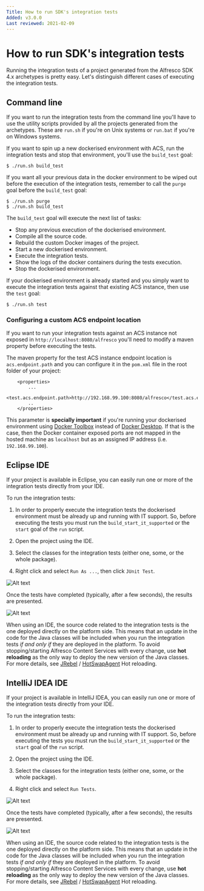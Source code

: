 ```yaml
---
Title: How to run SDK's integration tests
Added: v3.0.0
Last reviewed: 2021-02-09
---
```

# How to run SDK's integration tests

Running the integration tests of a project generated from the Alfresco SDK 4.x archetypes is pretty easy. Let's distinguish different cases of executing the
integration tests. 

## Command line

If you want to run the integration tests from the command line you'll have to use the utility scripts provided by all the projects generated from the 
archetypes. These are `run.sh` if you're on Unix systems or `run.bat` if you're on Windows systems.

If you want to spin up a new dockerised environment with ACS, run the integration tests and stop that environment, you'll use the `build_test` goal:

```
$ ./run.sh build_test
```

If you want all your previous data in the docker environment to be wiped out before the execution of the integration tests, remember to call the `purge` goal
before the `build_test` goal:

```
$ ./run.sh purge
$ ./run.sh build_test
```

The `build_test` goal will execute the next list of tasks: 
* Stop any previous execution of the dockerised environment.
* Compile all the source code.
* Rebuild the custom Docker images of the project.
* Start a new dockerised environment.
* Execute the integration tests.
* Show the logs of the docker containers during the tests execution.
* Stop the dockerised environment.

If your dockerised environment is already started and you simply want to execute the integration tests against that existing ACS instance, then use the `test`
goal:

```
$ ./run.sh test
```

### Configuring a custom ACS endpoint location

If you want to run your integration tests against an ACS instance not exposed in `http://localhost:8080/alfresco` you'll need to modify a maven property 
before executing the tests. 

The maven property for the test ACS instance endpoint location is `acs.endpoint.path` and you can configure it in the `pom.xml` file in the root folder of your 
project:

```
    <properties>
        ...
        <test.acs.endpoint.path>http://192.168.99.100:8080/alfresco</test.acs.endpoint.path>
        ..
    </properties>
```

This parameter is **specially important** if you're running your dockerised environment using [Docker Toolbox](https://docs.docker.com/toolbox/) instead of 
[Docker Desktop](https://www.docker.com/products/docker-desktop). If that is the case, then the Docker container exposed ports are not mapped in the hosted
machine as `localhost` but as an assigned IP address (i.e. `192.168.99.100`). 

## Eclipse IDE

If your project is available in Eclipse, you can easily run one or more of the integration tests directly from your IDE.

To run the integration tests:

1. In order to properly execute the integration tests the dockerised environment must be already up and running with IT support. So, before executing the tests 
you must run the `build_start_it_supported` or the `start` goal of the `run` script.

2. Open the project using the IDE.

3. Select the classes for the integration tests (either one, some, or the whole package).

4. Right click and select `Run As ...`, then click `JUnit Test`.

![Alt text](../../docassets/images/sdk-it-eclipse-run.png "Eclipse integration tests run")

Once the tests have completed (typically, after a few seconds), the results are presented.

![Alt text](../../docassets/images/sdk-it-eclipse-results.png "Eclipse integration test execution results")

When using an IDE, the source code related to the integration tests is the one deployed directly on the platform side. This means that an update in the code 
for the Java classes will be included when you run the integration tests _if and only if_ they are deployed in the platform. To avoid stopping/starting 
Alfresco Content Services with every change, use **hot reloading** as the only way to deploy the new version of the Java classes. For more details, see 
[JRebel](../hot-reloading/jrebel.md) / [HotSwapAgent](../hot-reloading/hotswap-agent.md) Hot reloading.

## IntelliJ IDEA IDE

If your project is available in IntelliJ IDEA, you can easily run one or more of the integration tests directly from your IDE.

To run the integration tests:

1. In order to properly execute the integration tests the dockerised environment must be already up and running with IT support. So, before executing the tests 
you must run the `build_start_it_supported` or the `start` goal of the `run` script.

2. Open the project using the IDE.

3. Select the classes for the integration tests (either one, some, or the whole package).

4. Right click and select `Run Tests`.

![Alt text](../../docassets/images/sdk-it-intellij-run.png "IntelliJ IDEA integration tests run")

Once the tests have completed (typically, after a few seconds), the results are presented.

![Alt text](../../docassets/images/sdk-it-intellij-results.png "IntelliJ IDEA integration test execution results")

When using an IDE, the source code related to the integration tests is the one deployed directly on the platform side. This means that an update in the code 
for the Java classes will be included when you run the integration tests _if and only if_ they are deployed in the platform. To avoid stopping/starting 
Alfresco Content Services with every change, use **hot reloading** as the only way to deploy the new version of the Java classes. For more details, see 
[JRebel](../hot-reloading/jrebel.md) / [HotSwapAgent](../hot-reloading/hotswap-agent.md) Hot reloading.
